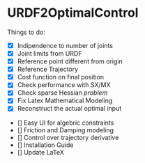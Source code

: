 # URDF2OptimalControl



Things to do:
- [x] Indipendence to number of joints
- [x] Joint limits from URDF
- [x] Reference point different from origin
- [x] Reference Trajectory
- [x] Cost function on final position
- [x] Check performance with SX/MX
- [x] Check sparse Hessian *problem*
- [x] Fix Latex Mathematical Modeling
- [x] Reconstruct the actual optimal input
- [] Easy UI for algebric constraints
- [] Friction and Damping modeling
- [] Control over trajectory derivative
- [] Installation Guide
- [] Update LaTeX

